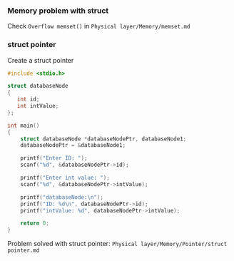 ### Memory problem with struct

Check ``Overflow memset()`` in ``Physical layer/Memory/memset.md``

### struct pointer

Create a struct pointer

```c
#include <stdio.h>

struct databaseNode
{
   int id;
   int intValue;
};

int main()
{
    struct databaseNode *databaseNodePtr, databaseNode1;
    databaseNodePtr = &databaseNode1;

    printf("Enter ID: ");
    scanf("%d", &databaseNodePtr->id);

    printf("Enter int value: ");
    scanf("%d", &databaseNodePtr->intValue);

    printf("databaseNode:\n");
    printf("ID: %d\n", databaseNodePtr->id);
    printf("intValue: %d", databaseNodePtr->intValue);

    return 0;
}
```

Problem solved with struct pointer: ``Physical layer/Memory/Pointer/struct pointer.md``